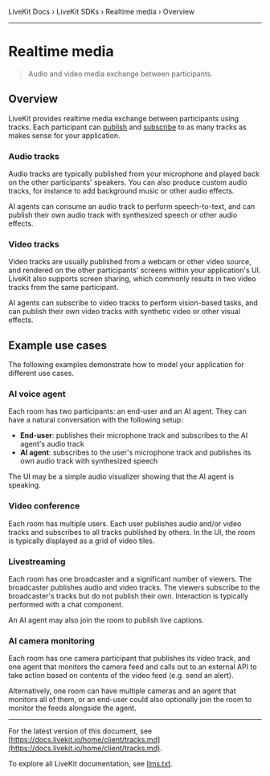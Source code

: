 LiveKit Docs › LiveKit SDKs › Realtime media › Overview

---

# Realtime media

> Audio and video media exchange between participants.

## Overview

LiveKit provides realtime media exchange between participants using tracks. Each participant can [publish](https://docs.livekit.io/home/client/tracks/publish.md) and [subscribe](https://docs.livekit.io/home/client/tracks/subscribe.md) to as many tracks as makes sense for your application.

### Audio tracks

Audio tracks are typically published from your microphone and played back on the other participants' speakers. You can also produce custom audio tracks, for instance to add background music or other audio effects.

AI agents can consume an audio track to perform speech-to-text, and can publish their own audio track with synthesized speech or other audio effects.

### Video tracks

Video tracks are usually published from a webcam or other video source, and rendered on the other participants' screens within your application's UI. LiveKit also supports screen sharing, which commonly results in two video tracks from the same participant.

AI agents can subscribe to video tracks to perform vision-based tasks, and can publish their own video tracks with synthetic video or other visual effects.

## Example use cases

The following examples demonstrate how to model your application for different use cases.

### AI voice agent

Each room has two participants: an end-user and an AI agent. They can have a natural conversation with the following setup:

- **End-user**: publishes their microphone track and subscribes to the AI agent's audio track
- **AI agent**: subscribes to the user's microphone track and publishes its own audio track with synthesized speech

The UI may be a simple audio visualizer showing that the AI agent is speaking.

### Video conference

Each room has multiple users. Each user publishes audio and/or video tracks and subscribes to all tracks published by others. In the UI, the room is typically displayed as a grid of video tiles.

### Livestreaming

Each room has one broadcaster and a significant number of viewers. The broadcaster publishes audio and video tracks. The viewers subscribe to the broadcaster's tracks but do not publish their own. Interaction is typically performed with a chat component.

An AI agent may also join the room to publish live captions.

### AI camera monitoring

Each room has one camera participant that publishes its video track, and one agent that monitors the camera feed and calls out to an external API to take action based on contents of the video feed (e.g. send an alert).

Alternatively, one room can have multiple cameras and an agent that monitors all of them, or an end-user could also optionally join the room to monitor the feeds alongside the agent.

---


For the latest version of this document, see [https://docs.livekit.io/home/client/tracks.md](https://docs.livekit.io/home/client/tracks.md).

To explore all LiveKit documentation, see [llms.txt](https://docs.livekit.io/llms.txt).